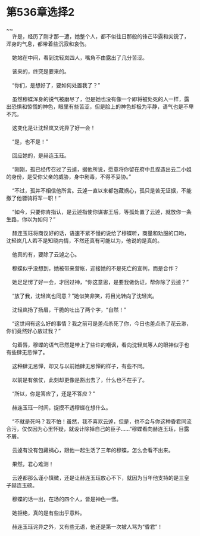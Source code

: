 # 第536章选择2
~~<br>&nbsp;&nbsp;&nbsp;&nbsp;许是，经历了刚才那一遭，她整个人，都不似往日那般的锋芒毕露和尖锐了，浑身的气息，都带着些沉寂和哀伤。<br><br>&nbsp;&nbsp;&nbsp;&nbsp;她站在中间，看到沈轻岚四人，嘴角不由露出了几分苦涩。<br><br>&nbsp;&nbsp;&nbsp;&nbsp;该来的，终究是要来的。<br><br>&nbsp;&nbsp;&nbsp;&nbsp;“你们，是想好了，要如何处置我了？”<br><br>&nbsp;&nbsp;&nbsp;&nbsp;虽然穆蝶浑身的锐气被磨尽了，但是她也没有像一个即将被处死的人一样，露出恐惧和惊慌的神色，眼里有些苦涩，但是脸上的神色却极为平静，语气也是不卑不亢。<br><br>&nbsp;&nbsp;&nbsp;&nbsp;这变化是让沈轻岚又诧异了好一会！<br><br>&nbsp;&nbsp;&nbsp;&nbsp;“是，也不是！”<br><br>&nbsp;&nbsp;&nbsp;&nbsp;回应她的，是赫连玉珏。<br><br>&nbsp;&nbsp;&nbsp;&nbsp;“刚刚，孤已经传召过了云逴，据他所说，愿意将你留在府中且捏造出云二小姐的身份，是受你父亲的威胁，身中剧毒，不得不妥协。”<br><br>&nbsp;&nbsp;&nbsp;&nbsp;“不过，孤并不相信他所言。云逴一直以来都包藏祸心，孤只是苦无证据，不能撤了他骠骑将军一职！”<br><br>&nbsp;&nbsp;&nbsp;&nbsp;“如今，只要你肯指认，是云逴指使你谋害王后，等孤处置了云逴，就放你一条生路，你以为如何？”<br><br>&nbsp;&nbsp;&nbsp;&nbsp;赫连玉珏将商议好的话，语速不紧不慢的说给了穆蝶听，商量和劝服的口吻，沈轻岚几人若不是知晓内情，不然还真有可能以为，他说的是真的。<br><br>&nbsp;&nbsp;&nbsp;&nbsp;他真的有，要除了云逴之心。<br><br>&nbsp;&nbsp;&nbsp;&nbsp;穆蝶似乎没想到，她被带来营帐，迎接她的不是死亡的宣判，而是合作？<br><br>&nbsp;&nbsp;&nbsp;&nbsp;她足足愣了好一会，才回过神，“你这意思，是要我做伪证，帮你除了云逴？”<br><br>&nbsp;&nbsp;&nbsp;&nbsp;“放了我，沈轻岚也同意？”她似笑非笑，将目光转向了沈轻岚。<br><br>&nbsp;&nbsp;&nbsp;&nbsp;沈轻岚扬了扬眉，干脆的吐出了两个字，“自然！”<br><br>&nbsp;&nbsp;&nbsp;&nbsp;“这世间有这么好的事情？我之前可是差点杀死了你，今日也差点杀了花云渺，你们竟然好心放过我？”<br><br>&nbsp;&nbsp;&nbsp;&nbsp;勾着唇，穆蝶的语气已然是带上了些许的嘲讽，看向沈轻岚等人的眼神似乎也有些肆无忌惮了。<br><br>&nbsp;&nbsp;&nbsp;&nbsp;这种肆无忌惮，却又与以前她肆无忌惮的样子，有些不同。<br><br>&nbsp;&nbsp;&nbsp;&nbsp;以前是有依仗，此刻却更像是豁出去了，什么也不在乎了。<br><br>&nbsp;&nbsp;&nbsp;&nbsp;“所以，你是答应了，还是不答应？”<br><br>&nbsp;&nbsp;&nbsp;&nbsp;赫连玉珏一时间，捉摸不透穆蝶在想什么。<br><br>&nbsp;&nbsp;&nbsp;&nbsp;“不就是死吗？我不怕！虽然，我不喜欢云逴，但是，也不会与你这种昏君同流合污，仅仅因为心里怀疑，就设计除掉自己的臣子……”穆蝶看向赫连玉珏，目露不屑。<br><br>&nbsp;&nbsp;&nbsp;&nbsp;云逴有没有包藏祸心，跟他一起生活了三年的穆蝶，怎么会看不出来。<br><br>&nbsp;&nbsp;&nbsp;&nbsp;果然，君心难测！<br><br>&nbsp;&nbsp;&nbsp;&nbsp;云逴都那么谨小慎微，还是让赫连玉珏放心不下，就因为当年他支持的是三皇子赫连玉硕。<br><br>&nbsp;&nbsp;&nbsp;&nbsp;穆蝶的话一出，在场的四个人，皆是神色一愣。<br><br>&nbsp;&nbsp;&nbsp;&nbsp;她拒绝，真的是有些出乎意料。<br><br>&nbsp;&nbsp;&nbsp;&nbsp;赫连玉珏诧异之外，又有些无语，他还是第一次被人骂为“昏君”！<br><br>
                    

<script>_fwqdsqadxfw()</script>
<div><script>_dfwf1dw();</script></div>
<div><script>_dfwf1agdw();</script></div>
                